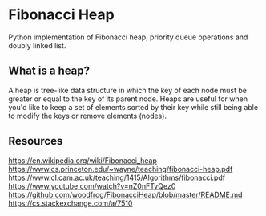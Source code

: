 # Fibonacci Heap

Python implementation of Fibonacci heap, priority queue operations and doubly linked list.

## What is a heap?
A heap is tree-like data structure in which the key of each node must be greater or equal to the key of its parent node. Heaps are useful for when you'd like to keep a set of elements sorted by their key while still being able to modify the keys or remove elements (nodes).

## Resources
https://en.wikipedia.org/wiki/Fibonacci_heap
https://www.cs.princeton.edu/~wayne/teaching/fibonacci-heap.pdf
https://www.cl.cam.ac.uk/teaching/1415/Algorithms/fibonacci.pdf
https://www.youtube.com/watch?v=nZ0nFTvQez0
https://github.com/woodfrog/FibonacciHeap/blob/master/README.md
https://cs.stackexchange.com/a/7510
